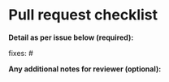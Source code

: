 # Pull request checklist

**Detail as per issue below (required):**

fixes: #

**Any additional notes for reviewer (optional):**

